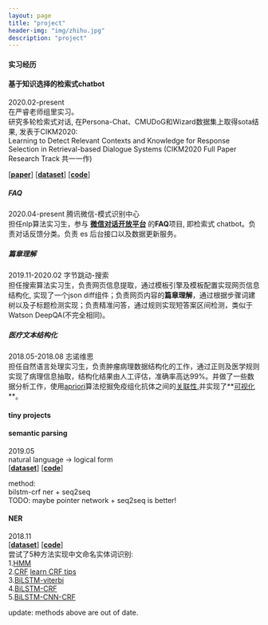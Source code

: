 ```yaml
---
layout: page
title: "project"
header-img: "img/zhihu.jpg"
description: "project"
---
```


#### 实习经历

#### 基于知识选择的检索式chatbot
2020.02-present         
在严睿老师组里实习。      
研究多轮检索式对话, 在Persona-Chat、CMUDoG和Wizard数据集上取得sota结果, 发表于CIKM2020:         
Learning to Detect Relevant Contexts and Knowledge for Response Selection in Retrieval-based Dialogue Systems (CIKM2020 Full Paper Research Track 共一一作) 
 
[**[paper](https://github.com/kifish/knowbot)**]  [**[dataset](https://github.com/kifish/knowbot)**]  [**[code](https://github.com/kifish/knowbot)**]


##### FAQ
2020.04-present                        腾讯微信-模式识别中心  
担任nlp算法实习生，参与 **[微信对话开放平台](https://openai.weixin.qq.com/)** 的**FAQ**项目, 即检索式 chatbot。负责对话反馈分类。负责 es 后台接口以及数据更新服务。 

##### 篇章理解
2019.11-2020.02                        字节跳动-搜索  
担任搜索算法实习生，负责网页信息提取，通过模板引擎及模板配置实现网页信息结构化, 实现了一个json diff组件；负责网页内容的**篇章理解**，通过根据步骤词建树以及子标题检测实现；负责精准问答，通过规则实现短答案区间检测，类似于Watson DeepQA(不完全相同)。
    
##### 医疗文本结构化
2018.05-2018.08                         志诺维思  
担任自然语言处理实习生，负责肿瘤病理数据结构化的工作，通过正则及医学规则实现了病理信息抽取，结构化结果由人工评估，准确率高达99%。并做了一些数据分析工作，使用[apriori](https://kifish.github.io/2018/07/24/apriori/)算法挖掘免疫组化抗体之间的[关联性](https://kifish.github.io/2018/07/24/apriori/),并实现了**[可视化](https://kifish.github.io/R-notes/plot_rules/qfs.html)**。 


#### tiny projects

#### semantic parsing
2019.05  
natural language -> logical form  
[**[dataset](https://github.com/msra-nlc/MSParS)**]  [**[code](https://github.com/kifish/ml-base/tree/master/pku-deep-learning/wxj-course/%E8%AF%AD%E4%B9%89%E8%AE%A1%E7%AE%97%E4%B8%8E%E7%9F%A5%E8%AF%86%E6%A3%80%E7%B4%A2/project/src)**]

method:  
bilstm-crf ner + seq2seq     
TODO: maybe pointer network + seq2seq is better!

#### NER
2018.11  
[**[dataset](https://github.com/kifish/NER-demo/tree/master/data)**]  [**[code](https://github.com/kifish/NER-demo)**]  
尝试了5种方法实现中文命名实体词识别:    
1.[HMM](https://github.com/kifish/NER-demo/tree/hmm)  
2.[CRF](https://github.com/kifish/NER-demo/tree/crf)  [learn CRF tips](https://kifish.github.io/2018/07/13/CRF/)  
3.[BiLSTM-viterbi](https://github.com/kifish/NER-demo/tree/BiLSTM-viterbi)  
4.[BiLSTM-CRF](https://github.com/kifish/NER-demo/tree/BiLSTM-crf)  
5.[BiLSTM-CNN-CRF](https://github.com/kifish/NER-demo/tree/BiLSTM-cnn-crf)

update: methods above are out of date.

